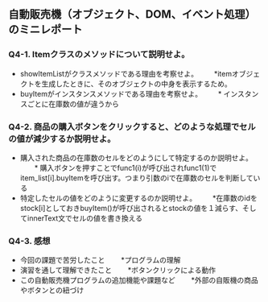 ## 自動販売機（オブジェクト、DOM、イベント処理）のミニレポート
### Q4-1. Itemクラスのメソッドについて説明せよ。
* showItemListがクラスメソッドである理由を考察せよ。
　　*itemオブジェクトを生成したときに、そのオブジェクトの中身を表示するため。 
* buyItemがインスタンスメソッドである理由を考察せよ。
　　* インスタンスごとに在庫数の値が違うから
### Q4-2. 商品の購入ボタンをクリックすると、どのような処理でセルの値が減少するか説明せよ。
* 購入された商品の在庫数のセルをどのようにして特定するのか説明せよ。
　　* 購入ボタンを押すことでfunc1(i)が呼び出されfunc1(1)でitem_list[i].buyItemを呼び出す。つまり引数のiで在庫数のセルを判断している
* 特定したセルの値をどのように変更するのか説明せよ。
　　*在庫数のidをstock[i]としておきbuyItem()が呼び出されるとstockの値を１減らす、そしてinnerText文でセルの値を書き換える 
### Q4-3. 感想
* 今回の課題で苦労したこと
　　*プログラムの理解 
* 演習を通して理解できたこと
　　*ボタンクリックによる動作 
* この自動販売機プログラムの追加機能や課題など
　　*外部の自販機の商品やボタンとの紐づけ 

